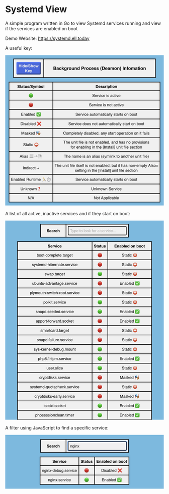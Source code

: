 # Systemd View
A simple program written in Go to view Systemd services running and view if the services are enabled on boot

Demo Website: https://systemd.ell.today

A useful key:

![image](https://github.com/Ellwould/systemd-view/blob/main/Systemd_View_Key.jpg)

A list of all active, inactive services and if they start on boot:

![image](https://github.com/Ellwould/systemd-view/blob/main/Systemd_View_Services.jpg)

A filter using JavaScript to find a specific service:

![image](https://github.com/Ellwould/systemd-view/blob/main/Systemd_View_Filter.jpg)
